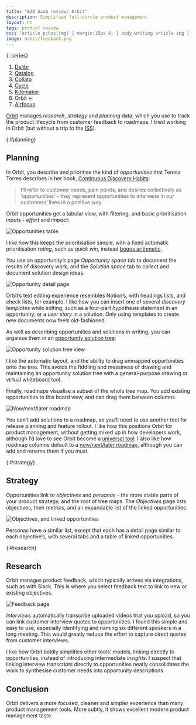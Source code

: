 ```yaml
---
title: "B2B SaaS review: Orbit"
description: Simplified full-circle product management
layout: hh
tags: product review
css: "article p:has(img) { margin:15px 0; } body.writing article img { border: 1px solid #ddd; max-width:calc(100% - 3px) } article a:hover img { box-shadow: 0 0 6px 2px #428bca; }"
image: orbit/feedback.png
---
```


{:.series}
1. [Delibr](delibr-views)
2. [Qatalog](qatalog-review)
3. [Collato](collato-review)
3. [Cycle](cycle-review)
4. [Kitemaker](kitemaker-review)
5. Orbit ←
6. [Airfocus](airfocus-review)

[Orbit](https://www.useorbit.io) manages _research_, _strategy_ and _planning_ data, 
which you use to track the product lifecycle from customer feedback to roadmaps.
I tried working in Orbit (but without a trip to the 
[ISS](https://en.wikipedia.org/wiki/International_Space_Station)).

{:#planning}
## Planning

In Orbit, you describe and prioritise the kind of _opportunities_ that Teresa Torres describes in her book,
[Continuous Discovery Habits](https://www.producttalk.org/2021/05/continuous-discovery-habits/):

> I’ll refer to customer needs, pain points, and desires collectively as ‘opportunities’ - 
> they represent opportunities to intervene in our customers’ lives in a positive way.

Orbit opportunities get a tabular view, with filtering, and basic prioritisation inputs -
 _effort_ and _impact_:

![Opportunities table](orbit/opportunities.webp)

I like how this keeps the prioritisation simple, with a fixed automatic prioritisation _rating_, such as _quick win_, 
instead [bogus arithmetic](product-arithmetic).

You use an opportunity’s page _Opportunity space_ tab to document the results of discovery work, 
and the _Solution space_ tab to collect and document solution design ideas.

![Opportunity detail page](orbit/opportunity.webp)

Orbit’s text editing experience resembles Notion’s, with headings lists, and check lists, for example.
I like how you can insert one of several _discovery templates_ while editing, such as a four-part _hypothesis_ statement in an opportunity, or a _user story_ in a solution.
Only using templates to create new documents now feels old-fashioned.

As well as describing opportunities and solutions in writing, you can organise them in an
[opportunity solution tree](https://www.producttalk.org/opportunity-solution-tree/):

![Opportunity solution tree view](orbit/ost.webp)

I like the automatic layout, and the ability to drag unmapped opportunities onto the tree.
This avoids the fiddling and messiness of drawing and maintaining an opportunity solution tree with a general-purpose drawing or virtual whiteboard tool.

Finally, roadmaps visualise a subset of the whole tree map.
You add existing opportunities to this board view, and can drag them between columns.

![Now/next/later roadmap](orbit/roadmap.webp)

You can’t add solutions to a roadmap, so you’ll need to use another tool for release planning and feature rollout.
I like how this positions Orbit for product management, without getting mixed up in how developers work, although I’d love to see Orbit become a [universal tool](universal-tools).
I also like how roadmap columns default to a 
[now/next/later roadmap](https://www.prodpad.com/blog/invented-now-next-later-roadmap/), 
although you can add and rename them if you must.


{:#strategy}
## Strategy

Opportunities link to _objectives_ and _personas_ - the more stable parts of your product strategy, and the root of tree maps.
The _Objectives_ page lists objectives, their metrics, and an expandable list of the linked opportunities.

![Objectives, and linked opportunities](orbit/objectives.webp)

Personas have a similar list, except that each has a detail page similar to each objective’s, with several tabs and a table of linked opportunities.


{:#research}
## Research

Orbit manages product feedback, which typically arrives via integrations, such as with Slack.
This is where you select feedback text to link to new or existing objectives.

![Feedback page](orbit/feedback.webp)

_Interviews_ automatically transcribe uploaded videos that you upload, so you can link customer interview quotes to opportunities.
I found this simple and easy to use, especially identifying and naming six different speakers in a long meeting.
This would greatly reduce the effort to capture direct quotes from customer interviews.

I like how Orbit boldly simplifies other tools’ models, linking directly to opportunities, instead of introducing intermediate _insights_.
I suspect that linking interview transcripts directly to opportunities neatly consolidates the work to synthesise customer needs into opportunity descriptions.


## Conclusion

Orbit delivers a more focused, cleaner and simpler experience than many product management tools.
More subtly, it shows excellent modern product management taste.
